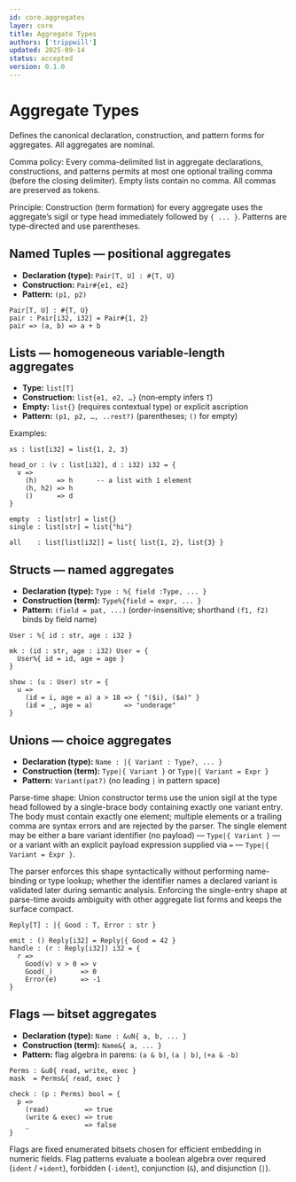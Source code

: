 ```yaml
---
id: core.aggregates
layer: core
title: Aggregate Types
authors: ['trippwill']
updated: 2025-09-14
status: accepted
version: 0.1.0
---
```


# Aggregate Types

Defines the canonical declaration, construction, and pattern forms for aggregates. All aggregates are nominal.

Comma policy: Every comma-delimited list in aggregate declarations, constructions, and patterns permits at most one optional trailing comma (before the closing delimiter). Empty lists contain no comma. All commas are preserved as tokens.

Principle: Construction (term formation) for every aggregate uses the aggregate’s sigil or type head immediately followed by `{ ... }`. Patterns are type-directed and use parentheses.

## Named Tuples — positional aggregates

- **Declaration (type):** `Pair[T, U] : #{T, U}`
- **Construction:** `Pair#{e1, e2}`
- **Pattern:** `(p1, p2)`

```brim
Pair[T, U] : #{T, U}
pair : Pair[i32, i32] = Pair#{1, 2}
pair => (a, b) => a + b
```

## Lists — homogeneous variable‑length aggregates

- **Type:** `list[T]`
- **Construction:** `list{e1, e2, …}` (non‑empty infers `T`)
- **Empty:** `list{}` (requires contextual type) or explicit ascription
- **Pattern:** `(p1, p2, …, ..rest?)` (parentheses; `()` for empty)

Examples:
```brim
xs : list[i32] = list{1, 2, 3}

head_or : (v : list[i32], d : i32) i32 = {
  v =>
    (h)     => h      -- a list with 1 element
    (h, h2) => h
    ()      => d
}

empty  : list[str] = list{}
single : list[str] = list{"hi"}

all    : list[list[i32]] = list{ list{1, 2}, list{3} }
```

## Structs — named aggregates

- **Declaration (type):** `Type : %{ field :Type, ... }`
- **Construction (term):** `Type%{field = expr, ... }`
- **Pattern:** `(field = pat, ...)` (order-insensitive; shorthand `(f1, f2)` binds by field name)

```brim
User : %{ id : str, age : i32 }

mk : (id : str, age : i32) User = {
  User%{ id = id, age = age }
}

show : (u : User) str = {
  u =>
    (id = i, age = a) a > 18 => { "($i), ($a)" }
    (id = _, age = a)        => "underage"
}
```

## Unions — choice aggregates

- **Declaration (type):** `Name : |{ Variant : Type?, ... }`
- **Construction (term):** `Type|{ Variant }` or `Type|{ Variant = Expr }`
- **Pattern:** `Variant(pat?)` (no leading `|` in pattern space)

Parse-time shape: Union constructor terms use the union sigil at the type head followed by a single-brace body containing exactly one variant entry. The body must contain exactly one element; multiple elements or a trailing comma are syntax errors and are rejected by the parser. The single element may be either a bare variant identifier (no payload) — `Type|{ Variant }` — or a variant with an explicit payload expression supplied via `=` — `Type|{ Variant = Expr }`.

The parser enforces this shape syntactically without performing name-binding or type lookup; whether the identifier names a declared variant is validated later during semantic analysis. Enforcing the single-entry shape at parse-time avoids ambiguity with other aggregate list forms and keeps the surface compact.

```brim
Reply[T] : |{ Good : T, Error : str }

emit : () Reply[i32] = Reply|{ Good = 42 }
handle : (r : Reply[i32]) i32 = {
  r =>
    Good(v) v > 0 => v
    Good(_)       => 0
    Error(e)      => -1
}
```

## Flags — bitset aggregates

- **Declaration (type):** `Name : &uN{ a, b, ... }`
- **Construction (term):** `Name&{ a, ... }`
- **Pattern:** flag algebra in parens: `(a & b)`, `(a | b)`, `(+a & -b)`

```brim
Perms : &u8{ read, write, exec }
mask  = Perms&{ read, exec }

check : (p : Perms) bool = {
  p =>
    (read)         => true
    (write & exec) => true
    _              => false
}
```

Flags are fixed enumerated bitsets chosen for efficient embedding in numeric fields. Flag patterns evaluate a boolean algebra over required (`ident` / `+ident`), forbidden (`-ident`), conjunction (`&`), and disjunction (`|`).
